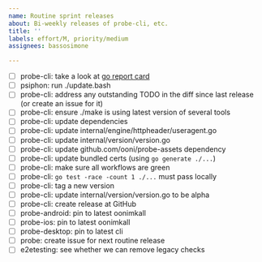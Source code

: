 ```yaml
---
name: Routine sprint releases
about: Bi-weekly releases of probe-cli, etc.
title: ''
labels: effort/M, priority/medium
assignees: bassosimone

---
```


- [ ] probe-cli: take a look at [go report card](https://goreportcard.com/report/github.com/ooni/probe-cli)
- [ ] psiphon: run ./update.bash
- [ ] probe-cli: address any outstanding TODO in the diff since last release (or create an issue for it)
- [ ] probe-cli: ensure ./make is using latest version of several tools
- [ ] probe-cli: update dependencies
- [ ] probe-cli: update internal/engine/httpheader/useragent.go
- [ ] probe-cli: update internal/version/version.go
- [ ] probe-cli: update github.com/ooni/probe-assets dependency
- [ ] probe-cli: update bundled certs (using `go generate ./...`)
- [ ] probe-cli: make sure all workflows are green
- [ ] probe-cli: `go test -race -count 1 ./...` must pass locally
- [ ] probe-cli: tag a new version
- [ ] probe-cli: update internal/version/version.go to be alpha
- [ ] probe-cli: create release at GitHub
- [ ] probe-android: pin to latest oonimkall
- [ ] probe-ios: pin to latest oonimkall
- [ ] probe-desktop: pin to latest cli
- [ ] probe: create issue for next routine release
- [ ] e2etesting: see whether we can remove legacy checks
